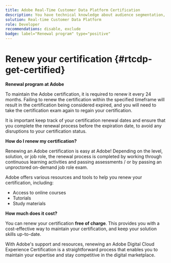 ```yaml
---
title: Adobe Real-Time Customer Data Platform Certification
description: You have technical knowledge about audience segmentation, destination exports, and activation on real time basis for unified profiles that adhere to data and privacy regulations, customer data platforms (CDP) and knowledge of Adobe Experience Platform.
solution: Real-time Customer Data Platform
role: Developer
recommendations: disable, exclude
badge: label="Renewal program" type="positive"
---
```

# Renew your certification {#rtcdp-get-certified}

**Renewal program at Adobe**

To maintain the Adobe certification, it is required to renew it every 24 months. Failing to renew the certification within the specified timeframe will result in the certification being considered expired, and you will need to take the certification exam again to regain your certification. 

It is important keep track of your certification renewal dates and ensure that you complete the renewal process before the expiration date, to avoid any disruptions to your certification status.

**How do I renew my certification?**

Renewing an Adobe certification is easy at Adobe! Depending on the level, solution, or job role, the renewal process is completed by working through continuous learning activities and passing assessments / or by passing an unproctored on-demand job role exam. 

Adobe offers various resources and tools to help you renew your certification, including:

* Access to online courses
* Tutorials
* Study materials

**How much does it cost?**

You can renew your certification **free of charge**. This provides you with a cost-effective way to maintain your certification, and keep your solution skills up-to-date.

With Adobe's support and resources, renewing an Adobe Digital Cloud Experience Certification is a straightforward process that enables you to maintain your expertise and stay competitive in the digital marketplace.
